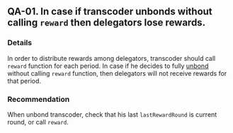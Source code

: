 ## QA-01. In case if transcoder unbonds without calling `reward` then delegators lose rewards.

### Details
In order to distribute rewards among delegators, transcoder should call `reward` function for each period.
In case if he decides to fully [unbond](https://github.com/code-423n4/2023-08-livepeer/blob/main/contracts/bonding/BondingManager.sol#L745) without calling `reward` function, then delegators will not receive rewards for that period.

### Recommendation
When unbond transcoder, check that his last `lastRewardRound` is current round, or call `reward`.